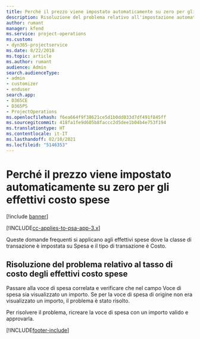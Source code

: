 ```yaml
---
title: Perché il prezzo viene impostato automaticamente su zero per gli effettivi costo spese?
description: Risoluzione del problema relativo all'impostazione automatica su zero del prezzo per gli effettivi costo spese.
author: rumant
manager: kfend
ms.service: project-operations
ms.custom:
- dyn365-projectservice
ms.date: 8/22/2018
ms.topic: article
ms.author: rumant
audience: Admin
search.audienceType:
- admin
- customizer
- enduser
search.app:
- D365CE
- D365PS
- ProjectOperations
ms.openlocfilehash: f6ea664f9f38621ce5d1b0dd033d7df491f845ff
ms.sourcegitcommit: 418fa1fe9d605b8faccc2d5dee1b04b4e753f194
ms.translationtype: HT
ms.contentlocale: it-IT
ms.lasthandoff: 02/10/2021
ms.locfileid: "5146353"
---
```

# <a name="why-is-the-price-defaulting-to-zero-on-expense-cost-actuals"></a>Perché il prezzo viene impostato automaticamente su zero per gli effettivi costo spese

[!include [banner](../includes/psa-now-project-operations.md)]

[!INCLUDE[cc-applies-to-psa-app-3.x](../includes/cc-applies-to-psa-app-3x.md)]

Queste domande frequenti si applicano agli effettivi spese dove la classe di transazione è impostata su Spesa e il tipo di transazione è Costo.

## <a name="troubleshooting-cost-rates-on-expense-cost-actuals"></a>Risoluzione del problema relativo al tasso di costo degli effettivi costo spese

Passare alla voce di spesa correlata e verificare che nel campo Voce di spesa sia visualizzato un importo. Se per la voce di spesa di origine non era visualizzato un importo, il problema è stato risolto.
 
Per risolvere il problema, ricreare la voce di spesa con un importo valido e approvarla.


[!INCLUDE[footer-include](../includes/footer-banner.md)]